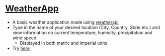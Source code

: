 # [WeatherApp](https://omarashraf-02.github.io/WeatherAppLive/)
- A basic weather application made using [weatherapi](https://www.weatherapi.com/)  
- Type in the name of your desired location (City, Country, State etc.) and view information on current temperature, humidity, precipitation and wind speed.  
  - Displayed in both metric and imperial units  
- Try [here](https://omarashraf-02.github.io/WeatherAppLive/)
